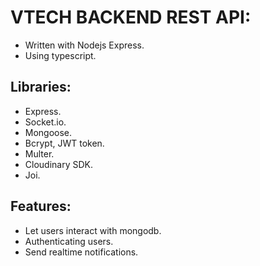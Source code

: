 # VTECH BACKEND REST API:
- Written with Nodejs Express.
- Using typescript.

## Libraries:
- Express.
- Socket.io.
- Mongoose.
- Bcrypt, JWT token.
- Multer.
- Cloudinary SDK.
- Joi.

## Features:
- Let users interact with mongodb.
- Authenticating users.
- Send realtime notifications.